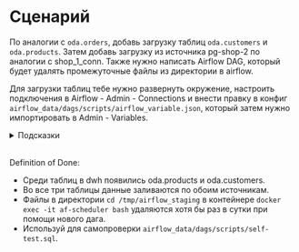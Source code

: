 # Сценарий

По аналогии с ```oda.orders```, добавь загрузку таблиц ```oda.customers``` и ```oda.products```. Затем добавь загрузку из источника pg-shop-2 по аналогии с shop_1_conn.
Также нужно написать Airflow DAG, который будет удалять промежуточные файлы из директории в airflow.

Для загрузки таблиц тебе нужно развернуть окружение, настроить подключения в Airflow - Admin - Connections и внести правку в конфиг ```airflow_data/dags/scripts/airflow_variable.json```, который затем нужно импортировать в Admin - Variables.

<details>
<summary>Подсказки</summary>

* City name поищи здесь: ```deploy/env```
* Технические поля и всё, кроме columns, заполни аналогично orders.
* Структуру колонок (схему данных двух недостающих таблиц) посмотри через pgAdmin, подключившись к источникам.
* Определять "долгоживущие" файлы можно через bash-команду ```find``` с параметрами.
* Изучи типы данных в JSON и научись различать массивы и объекты.
* Изучи, где в коде используются подключения и таблицы, чтобы правильно заполнить конфигурационный файл. Пользуйся Ctrl+Shift+F для поиска по всему репозиторию (если используешь VS Code).
* Закомментируй участок кода, сохрани и запусти даг, чтобы понять, что сломается и за что он отвечает.
</details>
<br>

Definition of Done:
* Среди таблиц в dwh появились oda.products и oda.customers.
* Во все три таблицы данные заливаются по обоим источникам.
* Файлы в директории ```cd /tmp/airflow_staging``` в контейнере ```docker exec -it af-scheduler bash``` удаляются хотя бы раз в сутки при помощи нового дага.
* Используй для самопроверки ```airflow_data/dags/scripts/self-test.sql```.